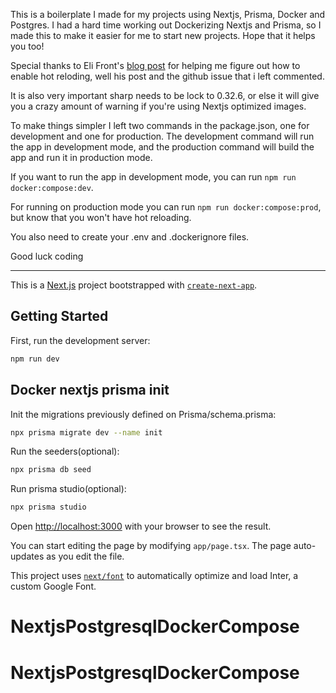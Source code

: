 This is a boilerplate I made for my projects using Nextjs, Prisma, Docker and Postgres. I had a hard time working out Dockerizing Nextjs and Prisma, so I made this to make it easier for me to start new projects. Hope that it helps you too!

Special thanks to Eli Front's [blog post](https://medium.com/@elifront/best-next-js-docker-compose-hot-reload-production-ready-docker-setup-28a9125ba1dc) for helping me figure out how to enable hot reloding, well his post and the github issue that i left commented.

It is also very important sharp needs to be lock to 0.32.6, or else it will give you a crazy amount of warning if you're using Nextjs optimized images.

To make things simpler I left two commands in the package.json, one for development and one for production. The development command will run the app in development mode, and the production command will build the app and run it in production mode.

If you want to run the app in development mode, you can run `npm run docker:compose:dev`.

For running on production mode you can run `npm run docker:compose:prod`, but know that you won't have hot reloading.

You also need to create your .env and .dockerignore files.

Good luck coding

------------------------------------------------------------------------------------------------------------------------------------------------------------------
This is a [Next.js](https://nextjs.org/) project bootstrapped with [`create-next-app`](https://github.com/vercel/next.js/tree/canary/packages/create-next-app).

## Getting Started

First, run the development server:

```bash
npm run dev
```
## Docker nextjs prisma init

Init the migrations previously defined on Prisma/schema.prisma:

```bash
npx prisma migrate dev --name init
```

Run the seeders(optional):

```bash
npx prisma db seed
```

Run prisma studio(optional):

```bash
npx prisma studio
```

Open [http://localhost:3000](http://localhost:3000) with your browser to see the result.

You can start editing the page by modifying `app/page.tsx`. The page auto-updates as you edit the file.

This project uses [`next/font`](https://nextjs.org/docs/basic-features/font-optimization) to automatically optimize and load Inter, a custom Google Font.

# NextjsPostgresqlDockerCompose
# NextjsPostgresqlDockerCompose
